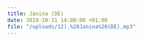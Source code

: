```yaml
---
title: Janina (DE)
date: 2018-10-31 14:08:00 +01:00
file: "/uploads/12).%20Janina%20(DE).mp3"
---
```


